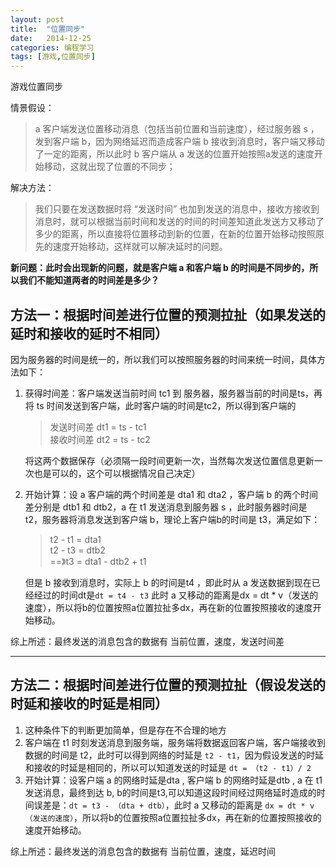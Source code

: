 ```yaml
---
layout: post
title:  "位置同步"
date:   2014-12-25
categories: 编程学习
tags: [游戏,位置同步]
---
```

游戏位置同步

情景假设：

> a 客户端发送位置移动消息（包括当前位置和当前速度），经过服务器 s ，发到客户端 b，因为网络延迟而造成客户端 b 接收到消息时，客户端又移动了一定的距离，所以此时 b 客户端从 a 发送的位置开始按照a发送的速度开始移动，这就出现了位置的不同步；

<!-- more -->

解决方法：

> 我们只要在发送数据时将 “发送时间” 也加到发送的消息中，接收方接收到消息时，就可以根据当前时间和发送的时间的时间差知道此发送方又移动了多少的距离，所以直接将位置移动到新的位置，在新的位置开始移动按照原先的速度开始移动，这样就可以解决延时的问题。

**新问题：此时会出现新的问题，就是客户端 a 和客户端 b 的时间是不同步的，所以我们不能知道两者的时间差是多少？**

## 方法一：根据时间差进行位置的预测拉扯（如果发送的延时和接收的延时不相同）

因为服务器的时间是统一的，所以我们可以按照服务器的时间来统一时间，具体方法如下：

1. 获得时间差：客户端发送当前时间 tc1 到 服务器，服务器当前的时间是ts，再将 ts 时间发送到客户端，此时客户端的时间是tc2，所以得到客户端的

    >发送时间差        dt1 = ts - tc1       
    >接收时间差        dt2 = ts - tc2       

    
    将这两个数据保存（必须隔一段时间更新一次，当然每次发送位置信息更新一次也是可以的，这个可以根据情况自己决定）

2. 开始计算：设 a 客户端的两个时间差是 dta1 和 dta2 ，客户端 b 的两个时间差分别是 dtb1 和 dtb2，a 在 t1 发送消息到服务器 s ，此时服务器时间是 t2，服务器将消息发送到客户端 b，理论上客户端b的时间是 t3，满足如下：

    >
    >t2 - t1 = dta1  
    >t2 - t3 = dtb2  
    ==》t3 = dta1 - dtb2 + t1
    >
    
    但是 b 接收到消息时，实际上 b 的时间是t4 ，即此时从 a 发送数据到现在已经经过的时间dt是`dt = t4 - t3`
    此时 a 又移动的距离是dx = dt * v（发送的速度），所以将b的位置按照a位置拉扯多dx，再在新的位置按照接收的速度开始移动。 
 
综上所述：最终发送的消息包含的数据有  当前位置，速度，发送时间差  

---

## 方法二：根据时间差进行位置的预测拉扯（假设发送的时延和接收的时延是相同）

1. 这种条件下的判断更加简单，但是存在不合理的地方
2. 客户端在 t1 时刻发送消息到服务端，服务端将数据返回客户端，客户端接收到数据的时间是 t2，此时可以得到网络的时延是 `t2 - t1`，因为假设发送的时延和接收的时延是相同的，所以可以知道发送的时延是 `dt = （t2 - t1）/ 2`
3. 开始计算：设客户端 a 的网络时延是dta , 客户端 b 的网络时延是dtb , a 在 t1 发送消息，最终到达 b, b的时间是t3,可以知道这段时间经过网络延时造成的时间误差是：`dt = t3 - （dta + dtb）`，此时 a 又移动的距离是 `dx = dt * v（发送的速度）`，所以将b的位置按照a位置拉扯多dx，再在新的位置按照接收的速度开始移动。   

综上所述：最终发送的消息包含的数据有  当前位置，速度，延迟时间